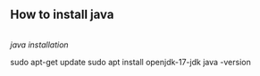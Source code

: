 How to install java
----------------
######
*java installation*

sudo apt-get update
sudo apt install openjdk-17-jdk
java -version


  